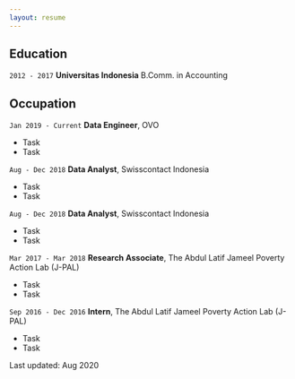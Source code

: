 ```yaml
---
layout: resume
---
```


## Education

`2012 - 2017`
__Universitas Indonesia__
B.Comm. in Accounting

## Occupation

`Jan 2019 - Current`
__Data Engineer__, OVO

- Task
- Task

`Aug - Dec 2018`
__Data Analyst__, Swisscontact Indonesia

- Task
- Task

`Aug - Dec 2018`
__Data Analyst__, Swisscontact Indonesia

- Task
- Task

`Mar 2017 - Mar 2018`
__Research Associate__, The Abdul Latif Jameel Poverty Action Lab (J-PAL)

- Task
- Task

`Sep 2016 - Dec 2016`
__Intern__, The Abdul Latif Jameel Poverty Action Lab (J-PAL)

- Task
- Task

Last updated: Aug 2020